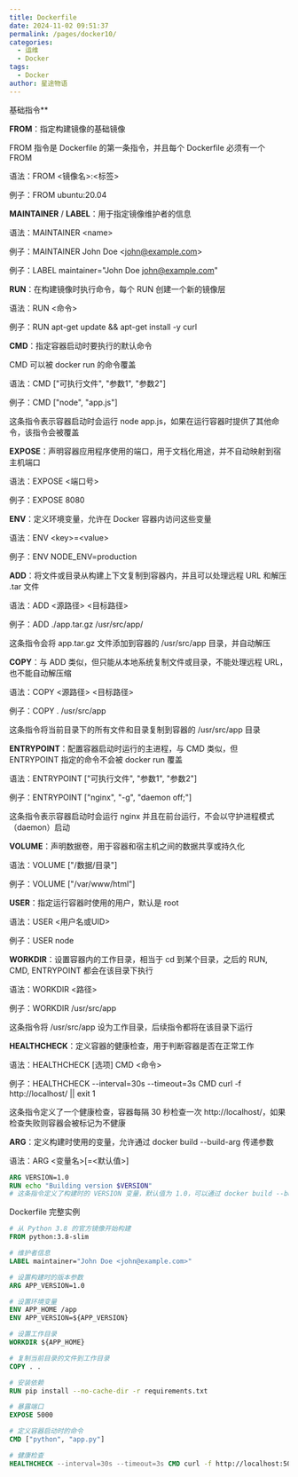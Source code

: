 ```yaml
---
title: Dockerfile
date: 2024-11-02 09:51:37
permalink: /pages/docker10/
categories:
  - 运维
  - Docker
tags:
  - Docker
author: 星途物语
---
```

基础指令**

**FROM**：指定构建镜像的基础镜像

FROM 指令是 Dockerfile 的第一条指令，并且每个 Dockerfile 必须有一个 FROM

语法：FROM <镜像名>:<标签>

例子：FROM ubuntu:20.04



**MAINTAINER** / **LABEL**：用于指定镜像维护者的信息

语法：MAINTAINER \<name>

例子：MAINTAINER John Doe \<john@example.com>

例子：LABEL maintainer="John Doe <john@example.com>"



**RUN**：在构建镜像时执行命令，每个 RUN 创建一个新的镜像层

语法：RUN <命令>

例子：RUN apt-get update && apt-get install -y curl



**CMD**：指定容器启动时要执行的默认命令

CMD 可以被 docker run 的命令覆盖

语法：CMD ["可执行文件", "参数1", "参数2"]

例子：CMD ["node", "app.js"]

这条指令表示容器启动时会运行 node app.js，如果在运行容器时提供了其他命令，该指令会被覆盖



**EXPOSE**：声明容器应用程序使用的端口，用于文档化用途，并不自动映射到宿主机端口

语法：EXPOSE <端口号>

例子：EXPOSE 8080



**ENV**：定义环境变量，允许在 Docker 容器内访问这些变量

语法：ENV \<key>=\<value>

例子：ENV NODE_ENV=production



**ADD**：将文件或目录从构建上下文复制到容器内，并且可以处理远程 URL 和解压 .tar 文件

语法：ADD <源路径> <目标路径>

例子：ADD ./app.tar.gz /usr/src/app/

这条指令会将 app.tar.gz 文件添加到容器的 /usr/src/app 目录，并自动解压



**COPY**：与 ADD 类似，但只能从本地系统复制文件或目录，不能处理远程 URL，也不能自动解压缩

语法：COPY <源路径> <目标路径>

例子：COPY . /usr/src/app

这条指令将当前目录下的所有文件和目录复制到容器的 /usr/src/app 目录



**ENTRYPOINT**：配置容器启动时运行的主进程，与 CMD 类似，但 ENTRYPOINT 指定的命令不会被 docker run 覆盖

语法：ENTRYPOINT ["可执行文件", "参数1", "参数2"]

例子：ENTRYPOINT ["nginx", "-g", "daemon off;"]

这条指令表示容器启动时会运行 nginx 并且在前台运行，不会以守护进程模式（daemon）启动



**VOLUME**：声明数据卷，用于容器和宿主机之间的数据共享或持久化

语法：VOLUME ["/数据/目录"]

例子：VOLUME ["/var/www/html"]



**USER**：指定运行容器时使用的用户，默认是 root

语法：USER <用户名或UID>

例子：USER node



**WORKDIR**：设置容器内的工作目录，相当于 cd 到某个目录，之后的 RUN, CMD, ENTRYPOINT 都会在该目录下执行

语法：WORKDIR <路径>

例子：WORKDIR /usr/src/app

这条指令将 /usr/src/app 设为工作目录，后续指令都将在该目录下运行



**HEALTHCHECK**：定义容器的健康检查，用于判断容器是否在正常工作

语法：HEALTHCHECK [选项] CMD <命令>

例子：HEALTHCHECK --interval=30s --timeout=3s CMD curl -f http://localhost/ || exit 1

这条指令定义了一个健康检查，容器每隔 30 秒检查一次 http://localhost/，如果检查失败则容器会被标记为不健康



**ARG**：定义构建时使用的变量，允许通过 docker build --build-arg 传递参数

语法：ARG <变量名>[=<默认值>]

```dockerfile
ARG VERSION=1.0
RUN echo "Building version $VERSION"
# 这条指令定义了构建时的 VERSION 变量，默认值为 1.0，可以通过 docker build --build-arg VERSION=2.0 来覆盖
```



Dockerfile 完整实例

```dockerfile
# 从 Python 3.8 的官方镜像开始构建
FROM python:3.8-slim

# 维护者信息
LABEL maintainer="John Doe <john@example.com>"

# 设置构建时的版本参数
ARG APP_VERSION=1.0

# 设置环境变量
ENV APP_HOME /app
ENV APP_VERSION=${APP_VERSION}

# 设置工作目录
WORKDIR ${APP_HOME}

# 复制当前目录的文件到工作目录
COPY . .

# 安装依赖
RUN pip install --no-cache-dir -r requirements.txt

# 暴露端口
EXPOSE 5000

# 定义容器启动时的命令
CMD ["python", "app.py"]

# 健康检查
HEALTHCHECK --interval=30s --timeout=3s CMD curl -f http://localhost:5000/ || exit 1
```